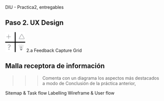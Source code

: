 DIU - Practica2, entregables

## Paso 2. UX Design  

![Método UX](img/feedback-capture-grid.png) 2.a Feedback Capture Grid

## Malla receptora de información

>>> Comenta con un diagrama los aspectos más destacados a modo de Conclusión de la práctica anterior,




Sitemap & Task flow
Labelling
Wireframe & User flow
